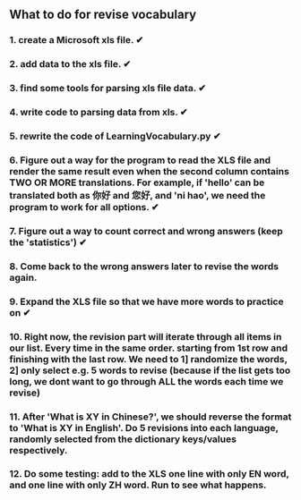## What to do for revise vocabulary 

### 1. create a Microsoft xls file.                ✔
### 2. add data to the xls file.                   ✔
### 3. find some tools for parsing xls file data.  ✔
### 4. write code to parsing data from xls.        ✔
### 5. rewrite the code of LearningVocabulary.py   ✔
### 6. Figure out a way for the program to read the XLS file and render the same result even when the second column contains TWO OR MORE translations. For example, if 'hello' can be translated both as 你好 and 您好, and 'ni hao', we need the program to work for all options.    ✔
### 7. Figure out a way to count correct and wrong answers (keep the 'statistics') ✔
### 8. Come back to the wrong answers later to revise the words again.
### 9. Expand the XLS file so that we have more words to practice on    ✔
### 10. Right now, the revision part will iterate through all items in our list. Every time in the same order. starting from 1st row and finishing with the last row. We need to 1] randomize the words, 2] only select e.g. 5 words to revise (because if the list gets too long, we dont want to go through ALL the words each time we revise)
### 11. After 'What is XY in Chinese?', we should reverse the format to 'What is XY in English'. Do 5 revisions into each language, randomly selected from the dictionary keys/values respectively.
### 12. Do some testing: add to the XLS one line with only EN word, and one line with only ZH word. Run to see what happens.
